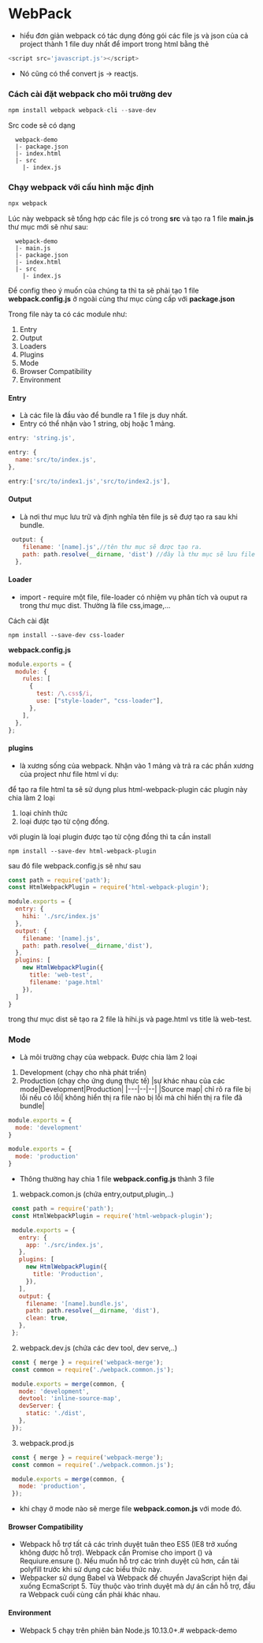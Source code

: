 # WebPack
- hiểu đơn giản webpack có tác dụng đóng gói các file js và json của cả project thành 1 file duy nhất để import trong html bằng thẻ 
```javascript 
<script src='javascript.js'></script>
```
- Nó cũng có thể convert js -> reactjs.
### Cách cài đặt webpack cho môi trường dev
```javascript
npm install webpack webpack-cli --save-dev
```

Src code sẽ có dạng
```
  webpack-demo
  |- package.json
  |- index.html
  |- src
    |- index.js
```
### Chạy webpack với cấu hình mặc định
```javascript
npx webpack
```
Lúc này webpack sẽ tổng hợp các file js có trong **src** và tạo ra 1 file **main.js** thư mục mới sẽ như sau:
```
  webpack-demo
  |- main.js
  |- package.json
  |- index.html
  |- src
    |- index.js
  ```
Để config theo ý muốn của chúng ta thì ta sẽ phải tạo 1 file **webpack.config.js** ở ngoài cùng thư mục cùng cấp với **package.json**

Trong file này ta có các module như:
1. Entry
2. Output
3. Loaders
4. Plugins
5. Mode
6. Browser Compatibility
7. Environment
#### Entry
- Là các file là đầu vào để bundle ra 1 file js duy nhất.
- Entry có thể nhận vào 1 string, obj hoặc 1 mảng.
```javascript
entry: 'string.js',
```
```javascript
entry: {
  name:'src/to/index.js',
},
```
```javascript
entry:['src/to/index1.js','src/to/index2.js'],
```
#### Output
- Là nơi thư mục lưu trữ và định nghĩa tên file js sẽ đượ tạo ra sau khi bundle.
```javascript
 output: {
    filename: '[name].js',//tên thư mục sẽ được tạo ra.
    path: path.resolve(__dirname, 'dist') //đây là thư mục sẽ lưu file bundle được tạo ra.
  },
```
#### Loader
-  import - require một file, file-loader có nhiệm vụ phân tích và ouput ra trong thư mục dist. Thường là file css,image,...

Cách cài đặt
```
npm install --save-dev css-loader
```
**webpack.config.js**
```javascript
module.exports = {
  module: {
    rules: [
      {
        test: /\.css$/i,
        use: ["style-loader", "css-loader"],
      },
    ],
  },
};
```

#### plugins
- là xương sống của webpack. Nhận vào 1 mảng và trả ra các phần xương của project như file html
ví dụ:

để tạo ra file html ta sẽ sử dụng plus html-webpack-plugin các plugin này chia làm 2 loại
1. loại chính thức
2. loại được tạo từ cộng đồng.

với plugin là loại plugin được tạo từ cộng đồng thì ta cần install
```
npm install --save-dev html-webpack-plugin
```
sau đó file webpack.config.js  sẽ như sau
```javascript
const path = require('path');
const HtmlWebpackPlugin = require('html-webpack-plugin');

module.exports = {
  entry: {
    hihi: './src/index.js'
  },
  output: {
    filename: '[name].js',
    path: path.resolve(__dirname,'dist'),
  },
  plugins: [
    new HtmlWebpackPlugin({
      title: 'web-test',
      filename: 'page.html'
    }),
  ]
}
```
trong thư mục dist sẽ tạo ra 2 file là hihi.js và page.html vs title là web-test.
### Mode
- Là môi trường chạy của webpack. Được chia làm 2 loại
1. Development (chạy cho nhà phát triển)
2. Production (chạy cho ứng dụng thực tế)
|sự khác nhau của các mode|Development|Production|
|---|--|--|
|Source map| chỉ rõ ra file bị lỗi nếu có lỗi| không hiển thị ra file nào bị lỗi mà chỉ hiển thị ra file đã bundle|

```javascript
module.exports = {
  mode: 'development'
}

module.exports = {
  mode: 'production'
}
```
- Thông thường hay chia 1 file **webpack.config.js** thành 3 file
1. webpack.comon.js (chứa entry,output,plugin,..)
```javascript
 const path = require('path');
 const HtmlWebpackPlugin = require('html-webpack-plugin');

 module.exports = {
   entry: {
     app: './src/index.js',
   },
   plugins: [
     new HtmlWebpackPlugin({
       title: 'Production',
     }),
   ],
   output: {
     filename: '[name].bundle.js',
     path: path.resolve(__dirname, 'dist'),
     clean: true,
   },
 };
 ```
2. webpack.dev.js (chứa các dev tool, dev serve,..)
```javascript
 const { merge } = require('webpack-merge');
 const common = require('./webpack.common.js');

 module.exports = merge(common, {
   mode: 'development',
   devtool: 'inline-source-map',
   devServer: {
     static: './dist',
   },
 });
 ```
3. webpack.prod.js 
```javascript
 const { merge } = require('webpack-merge');
 const common = require('./webpack.common.js');

 module.exports = merge(common, {
   mode: 'production',
 });
```
- khi chạy ở mode nào sẽ merge file **webpack.comon.js** với mode đó.
#### Browser Compatibility
- Webpack hỗ trợ tất cả các trình duyệt tuân theo ES5 (IE8 trở xuống không được hỗ trợ). Webpack cần Promise cho import () và Requiure.ensure (). Nếu muốn hỗ trợ các trình duyệt cũ hơn, cần tải polyfill trước khi sử dụng các biểu thức này.
- Webpacker sử dụng Babel và Webpack để chuyển JavaScript hiện đại xuống EcmaScript 5. Tùy thuộc vào trình duyệt mà dự án cần hỗ trợ, đầu ra Webpack cuối cùng cần phải khác nhau.
#### Environment
- Webpack 5 chạy trên phiên bản Node.js 10.13.0+.# webpack-demo
